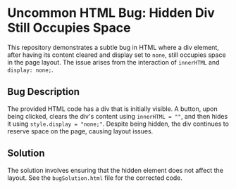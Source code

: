 # Uncommon HTML Bug: Hidden Div Still Occupies Space

This repository demonstrates a subtle bug in HTML where a div element, after having its content cleared and display set to `none`, still occupies space in the page layout.  The issue arises from the interaction of `innerHTML` and `display: none;`.

## Bug Description

The provided HTML code has a div that is initially visible.  A button, upon being clicked, clears the div's content using `innerHTML = ""`, and then hides it using `style.display = "none;"`.  Despite being hidden, the div continues to reserve space on the page, causing layout issues.

## Solution

The solution involves ensuring that the hidden element does not affect the layout.  See the `bugSolution.html` file for the corrected code.